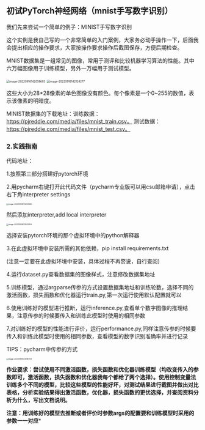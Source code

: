 ## 初试PyTorch神经网络（mnist手写数字识别）

我们先来尝试一个简单的例子：MINIST手写数字识别

这个实例是我自己写的一个非常简单的入门案例，大家务必动手操作一下，后面我会提出相应的操作要求，大家按操作要求操作后截图保存，方便后期检查。

MNIST数据集是一组常见的图像，常用于测评和比较机器学习算法的性能。其中六万幅图像用于训练模型，另外一万幅用于测试模型。

<img src="深度学习实践入门指南.assets/image-20220916142059683.png" alt="image-20220916142059683" style="zoom: 50%;" />

<img src="深度学习实践入门指南.assets/image-20220916142124277.png" alt="image-20220916142124277" style="zoom: 50%;" />

这些大小为28*28像素的单色图像没有颜色。每个像素是一个0~255的数值，表示该像素的明暗度。

MINIST数据集的下载地址：训练数据： https://pjreddie.com/media/files/mnist_train.csv。 测试数据： https://pjreddie.com/media/files/mnist_test.csv。

### 2.实践指南

代码地址：

1.按照第三部分搭建好pytorch环境

2.用pycharm右键打开此代码文件（pycharm专业版可以用csu邮箱申请），点击右下角interpreter settings

<img src="深度学习实践入门指南.assets/image-20220918013630865.png" alt="image-20220918013630865" style="zoom: 33%;" />



然后添加interpreter,add local interpreter

<img src="深度学习实践入门指南.assets/image-20220918013832814.png" alt="image-20220918013832814" style="zoom:33%;" />

选择安装pytorch环境的那个虚拟环境中的python解释器

3.在此虚拟环境中安装所需的其他依赖，pip install requirements.txt

(注意一定要在此虚拟环境中安装，具体过程不再赘说，自行查阅)

4.运行dataset.py查看数据集的图像样式，注意修改数据集地址

5.训练模型，通过argparse传参的方式设置数据集地址和训练轮数，选择不同的激活函数，损失函数和优化器运行train.py,第一次运行使用默认配置就可以

6.使用训练好的模型进行推断，运行inference.py,查看单个数字图像的推理结果，注意传参的时候要传入和训练此模型时使用的相同参数

7.对训练好的模型的性能进行评价，运行performance.py,同样注意传参的时候要传入和训练此模型时使用的相同参数，查看模型的数字识别准确率并进行记录

TIPS：pycharm中传参的方式

<img src="深度学习实践入门指南.assets/image-20220918123918454.png" alt="image-20220918123918454" style="zoom: 33%;" />



**作业要求：尝试使用不同激活函数，损失函数和优化器训练模型（均改变传入的参数即可，激活函数，损失函数和优化器我每个都给了两个选择）。使用控制变量法训练多个不同的模型，比较这些模型的性能好坏，对测试结果进行截图并做出对比表格，分析实验结果得出激活函数，优化器，损失函数的更优选择，并查阅资料分析为什么，写出文档说明。**

**注意：用训练好的模型去推断或者评价时参数args的配置要和训练模型时采用的参数一一对应***
